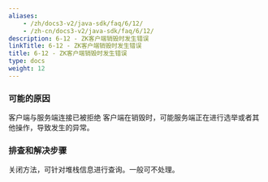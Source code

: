 ```yaml
---
aliases:
    - /zh/docs3-v2/java-sdk/faq/6/12/
    - /zh-cn/docs3-v2/java-sdk/faq/6/12/
description: 6-12 - ZK客户端销毁时发生错误
linkTitle: 6-12 - ZK客户端销毁时发生错误
title: 6-12 - ZK客户端销毁时发生错误
type: docs
weight: 12
---
```








### 可能的原因

客户端与服务端连接已被拒绝
客户端在销毁时，可能服务端正在进行选举或者其他操作，导致发生的异常。

### 排查和解决步骤

关闭方法，可针对堆栈信息进行查询。一般可不处理。
